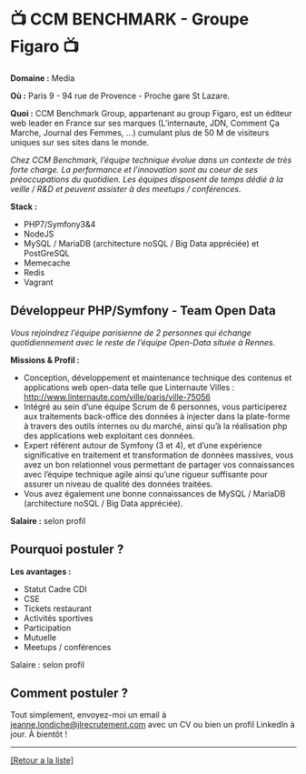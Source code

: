# 📺 CCM BENCHMARK - Groupe Figaro 📺

**Domaine :** Media

**Où :** Paris 9 - 94 rue de Provence - Proche gare St Lazare.

**Quoi :** CCM Benchmark Group, appartenant au group Figaro, est un éditeur web leader en France sur ses marques (L’internaute, JDN, Comment Ça Marche, Journal des Femmes, ...) cumulant plus de 50 M de visiteurs uniques sur ses sites dans le monde.

*Chez CCM Benchmark, l’équipe technique évolue dans un contexte de très forte charge. La performance et l’innovation sont au coeur de ses préoccupations du quotidien. Les équipes disposent de temps dédié à la veille / R&D et peuvent assister à des meetups / conférences.*

**Stack :** 

* PHP7/Symfony3&4 
* NodeJS
* MySQL / MariaDB (architecture noSQL / Big Data appréciée) et PostGreSQL
* Memecache 
* Redis
* Vagrant

## Développeur PHP/Symfony - Team Open Data

*Vous rejoindrez l’équipe parisienne de 2 personnes qui échange quotidiennement avec le reste de l’équipe Open-Data située à Rennes.*

**Missions & Profil :** 

* Conception, développement et maintenance technique des contenus et applications web open-data telle que Linternaute Villes : http://www.linternaute.com/ville/paris/ville-75056
* Intégré au sein d’une équipe Scrum de 6 personnes, vous participerez aux traitements back-office des données à injecter dans la plate-forme à travers des outils internes ou du marché, ainsi qu’à la réalisation php des applications web exploitant ces données.
* Expert référent autour de Symfony (3 et 4), et d’une expérience significative en traitement et transformation de données massives, vous avez un bon relationnel vous permettant de partager vos connaissances avec l’équipe technique agile ainsi qu’une rigueur suffisante pour assurer un niveau de qualité des données traitées.
* Vous avez également une bonne connaissances de MySQL / MariaDB (architecture noSQL / Big Data appréciée).

**Salaire :** selon profil

## Pourquoi postuler ?

**Les avantages :** 

* Statut Cadre CDI
* CSE
* Tickets restaurant
* Activités sportives
* Participation
* Mutuelle
* Meetups / conférences

Salaire : selon profil

## Comment postuler ?

Tout simplement, envoyez-moi un email à jeanne.londiche@jlrecrutement.com avec un CV ou bien un profil LinkedIn à jour. À bientôt ! 

----
<a href="https://github.com/jlondiche/job-board-php/blob/master/README.md">[Retour a la liste]</a>

